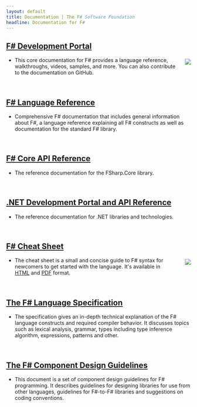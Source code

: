```yaml
---
layout: default
title: Documentation | The F# Software Foundation
headline: Documentation for F#
---
```


## [F# Development Portal](https://docs.microsoft.com/en-us/dotnet/articles/fsharp/)

<img src="../images/thumbs/vstudio.png" style="float:right;margin:5px 0px 5px 25px;" />

* This core documentation for F# provides a language reference, walkthroughs, videos, samples, and more.  You can also
contribute to the documentation on GitHub.

<br />

## [F# Language Reference](https://docs.microsoft.com/en-us/dotnet/fsharp/language-reference/)

* Comprehensive F# documentation that includes general information about F#, a language reference explaining all F# constructs as well as documentation for the standard F# library.

<br />

## [F# Core API Reference](https://fsharp.github.io/docs/)

* The reference documentation for the FSharp.Core library.

<br />

## [.NET Development Portal and API Reference](https://docs.microsoft.com/dotnet//)

* The reference documentation for .NET libraries and technologies.

<br />

## [F# Cheat Sheet](http://dungpa.github.io/fsharp-cheatsheet/)

<img src="../images/thumbs/cheetsheet.png" style="float:right;margin:5px 0px 5px 25px;" />

* The cheat sheet is a small and concise guide to F# syntax for newcomers to get started with the language. It's available in [HTML](http://dungpa.github.io/fsharp-cheatsheet/) and [PDF](https://github.com/dungpa/fsharp-cheatsheet/raw/gh-pages/fsharp-cheatsheet.pdf) format.

<br />

## [The F# Language Specification](/specs/language-spec) 

* The specification gives an in-depth 
  technical explanation of the F# language constructs and required compiler behavior. 
  It discusses topics such as lexical analysis, grammar, types including type inference 
  algorithm, expressions, patterns and other.

<br />

## [The F# Component Design Guidelines](https://docs.microsoft.com/en-us/dotnet/fsharp/style-guide/component-design-guidelines)

* This document is a set of component 
  design guidelines for F# programming. It describes guidelines for designing libraries 
  for use from other languages, guidelines for F#-to-F# libraries and suggestions on 
  coding conventions.

<br />

